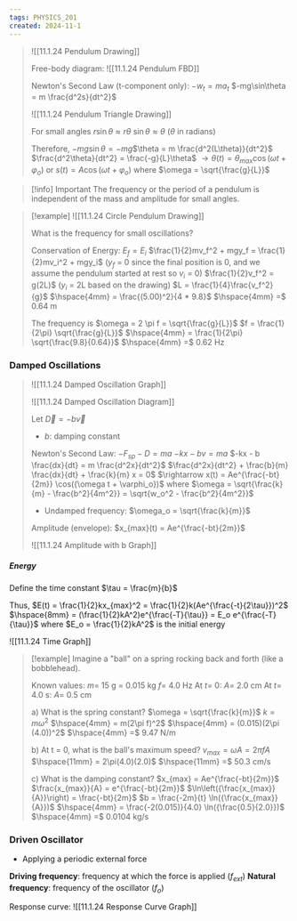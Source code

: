 ```yaml
---
tags: PHYSICS_201
created: 2024-11-1
---
```


>![[11.1.24 Pendulum Drawing]]
> 
> Free-body diagram:
> ![[11.1.24 Pendulum FBD]]
> 
> Newton's Second Law (t-component only):
> $-w_t = ma_t$
> $-mg\sin\theta = m \frac{d^2s}{dt^2}$
> 
> ![[11.1.24 Pendulum Triangle Drawing]]
> 
> For small angles
> $r\sin\theta \approx r\theta$
> $\sin\theta \approx \theta$ ($\theta$ in radians)
> 
> Therefore,
> $-mg\sin\theta = -mg$$\theta = m \frac{d^2(L\theta)}{dt^2}$
> $\frac{d^2\theta}{dt^2} = \frac{-g}{L}\theta$
> $\rightarrow \theta(t) = \theta_{max} \cos({\omega t + \varphi_o})$ or $s(t) = A\cos({\omega t + \varphi_o})$ where $\omega = \sqrt{\frac{g}{L}}$

> [!info] Important
> The frequency or the period of a pendulum is independent of the mass and amplitude for small angles.

> [!example]
> ![[11.1.24 Circle Pendulum Drawing]]
> 
> What is the frequency for small oscillations?
> 
> Conservation of Energy:
> $E_f = E_i$
> $\frac{1}{2}mv_f^2 + mgy_f = \frac{1}{2}mv_i^2 + mgy_i$ ($y_f$ = 0 since the final position is 0, and we assume the pendulum started at rest so $v_i$ = 0)
> $\frac{1}{2}v_f^2 = g(2L)$ ($y_i$ = 2L based on the drawing)
> $L = \frac{1}{4}\frac{v_f^2}{g}$
> $\hspace{4mm} = \frac{(5.00)^2}{4 * 9.8}$
> $\hspace{4mm} =$ 0.64 m
> 
> The frequency is
> $\omega = 2 \pi f = \sqrt{\frac{g}{L}}$
> $f = \frac{1}{2\pi} \sqrt{\frac{g}{L}}$
> $\hspace{4mm} = \frac{1}{2\pi} \sqrt{\frac{9.8}{0.64}}$
> $\hspace{4mm} =$ 0.62 Hz

### Damped Oscillations

> ![[11.1.24 Damped Oscillation Graph]]
> 
> ![[11.1.24 Damped Oscillation Diagram]]
> 
> Let $\overrightarrow{D} = -b \overrightarrow{v}$
> - $b$: damping constant
> 
> Newton's Second Law:
> $-F_{sp} - D = ma$
> $-kx - bv = ma$
> $-kx - b \frac{dx}{dt} = m \frac{d^2x}{dt^2}$
> $\frac{d^2x}{dt^2} + \frac{b}{m} \frac{dx}{dt} + \frac{k}{m} x = 0$
> $\rightarrow x(t) = Ae^{\frac{-bt}{2m}} \cos({\omega t + \varphi_o})$
> where $\omega = \sqrt{\frac{k}{m} - \frac{b^2}{4m^2}} = \sqrt{w_o^2 - \frac{b^2}{4m^2}}$
> - Undamped frequency: $\omega_o = \sqrt{\frac{k}{m}}$
> 
> Amplitude (envelope):
> $x_{max}(t) = Ae^{\frac{-bt}{2m}}$
> 
> ![[11.1.24 Amplitude with b Graph]]

##### Energy

Define the time constant $\tau = \frac{m}{b}$

Thus,
$E(t) = \frac{1}{2}kx_{max}^2 = \frac{1}{2}k(Ae^{\frac{-t}{2\tau}})^2$
$\hspace{8mm} = (\frac{1}{2}kA^2)e^{\frac{-T}{\tau}} = E_o e^{\frac{-T}{\tau}}$
where $E_o = \frac{1}{2}kA^2$ is the initial energy

![[11.1.24 Time Graph]]

> [!example]
> Imagine a "ball" on a spring rocking back and forth (like a bobblehead).
> 
> Known values:
> $m =$ 15 g = 0.015 kg
> $f =$ 4.0 Hz
> At $t =$ 0: $A =$ 2.0 cm
> At $t =$ 4.0 s: $A =$ 0.5 cm
> 
> a) What is the spring constant?
> $\omega = \sqrt{\frac{k}{m}}$
> $k = m\omega^2$
> $\hspace{4mm} = m(2\pi f)^2$
> $\hspace{4mm} = (0.015)(2\pi (4.0))^2$
> $\hspace{4mm} =$ 9.47 N/m
> 
> b) At t = 0, what is the ball's maximum speed?
> $v_{max} = \omega A = 2\pi f A$
> $\hspace{11mm} = 2\pi(4.0)(2.0)$
> $\hspace{11mm} =$ 50.3 cm/s
> 
> c) What is the damping constant?
> $x_{max} = Ae^{\frac{-bt}{2m}}$
> $\frac{x_{max}}{A} = e^{\frac{-bt}{2m}}$
> $\ln\left({\frac{x_{max}}{A}}\right) = \frac{-bt}{2m}$
> $b = \frac{-2m}{t} \ln({\frac{x_{max}}{A}})$
> $\hspace{4mm} = \frac{-2(0.015)}{4.0} \ln({\frac{0.5}{2.0}})$
> $\hspace{4mm} =$ 0.0104 kg/s

### Driven Oscillator

- Applying a periodic external force

**Driving frequency**: frequency at which the force is applied ($f_{ext}$)
**Natural frequency**: frequency of the oscillator ($f_o$)

Response curve:
![[11.1.24 Response Curve Graph]]